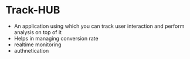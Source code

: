 # Track-HUB
- An application using which you can track user interaction and perform analysis on top of it
- Helps in managing conversion rate
- realtime monitoring
- authnetication
